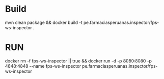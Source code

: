 # Build
mvn clean package && docker build -t pe.farmaciasperuanas.inspector/fps-ws-inspector .

# RUN

docker rm -f fps-ws-inspector || true && docker run -d -p 8080:8080 -p 4848:4848 --name fps-ws-inspector pe.farmaciasperuanas.inspector/fps-ws-inspector 